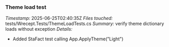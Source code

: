 ### Theme load test
*Timestamp:* 2025-06-25T02:40:35Z
*Files touched:* tests/Wrecept.Tests/ThemeLoadTests.cs
*Summary:* verify theme dictionary loads without exception
*Details:*
- Added StaFact test calling App.ApplyTheme("Light")

